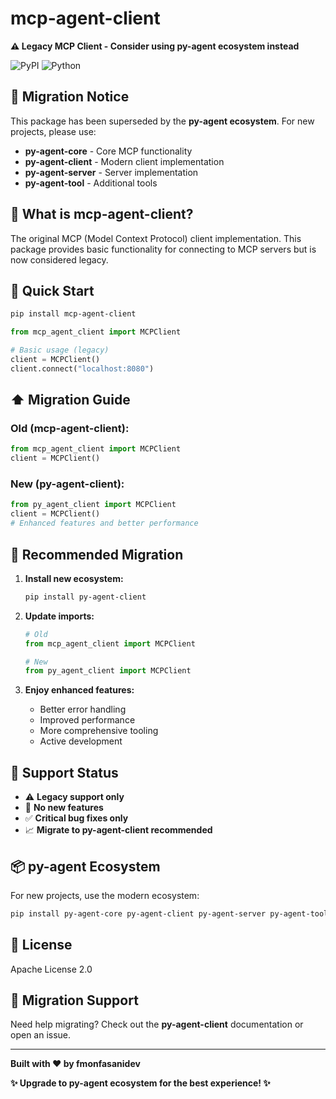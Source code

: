 # mcp-agent-client

**⚠️ Legacy MCP Client - Consider using py-agent ecosystem instead**

![PyPI](https://img.shields.io/pypi/v/mcp-agent-client)
![Python](https://img.shields.io/pypi/pyversions/mcp-agent-client)

## 📢 Migration Notice

This package has been superseded by the **py-agent ecosystem**. For new projects, please use:

- **py-agent-core** - Core MCP functionality
- **py-agent-client** - Modern client implementation
- **py-agent-server** - Server implementation
- **py-agent-tool** - Additional tools

## 🎯 What is mcp-agent-client?

The original MCP (Model Context Protocol) client implementation. This package provides basic functionality for connecting to MCP servers but is now considered legacy.

## 🚀 Quick Start

```bash
pip install mcp-agent-client
```

```python
from mcp_agent_client import MCPClient

# Basic usage (legacy)
client = MCPClient()
client.connect("localhost:8080")
```

## ⬆️ Migration Guide

### Old (mcp-agent-client):
```python
from mcp_agent_client import MCPClient
client = MCPClient()
```

### New (py-agent-client):
```python
from py_agent_client import MCPClient
client = MCPClient()
# Enhanced features and better performance
```

## 🔄 Recommended Migration

1. **Install new ecosystem:**
   ```bash
   pip install py-agent-client
   ```

2. **Update imports:**
   ```python
   # Old
   from mcp_agent_client import MCPClient
   
   # New
   from py_agent_client import MCPClient
   ```

3. **Enjoy enhanced features:**
   - Better error handling
   - Improved performance
   - More comprehensive tooling
   - Active development

## 🚧 Support Status

- ⚠️ **Legacy support only**
- 🚫 **No new features**
- ✅ **Critical bug fixes only**
- 📈 **Migrate to py-agent-client recommended**

## 📦 py-agent Ecosystem

For new projects, use the modern ecosystem:

```bash
pip install py-agent-core py-agent-client py-agent-server py-agent-tool
```

## 📄 License

Apache License 2.0

## 🤝 Migration Support

Need help migrating? Check out the **py-agent-client** documentation or open an issue.

---

**Built with ❤️ by fmonfasanidev**

**✨ Upgrade to py-agent ecosystem for the best experience! ✨**